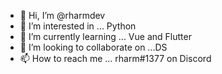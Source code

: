 - 👋 Hi, I’m @rharmdev
- 👀 I’m interested in ... Python
- 🌱 I’m currently learning ... Vue and Flutter
- 💞️ I’m looking to collaborate on ...DS
- 📫 How to reach me ... rharm#1377 on Discord

<!---
rharmdev/rharmdev is a ✨ special ✨ repository because its `README.md` (this file) appears on your GitHub profile.
You can click the Preview link to take a look at your changes.
--->
